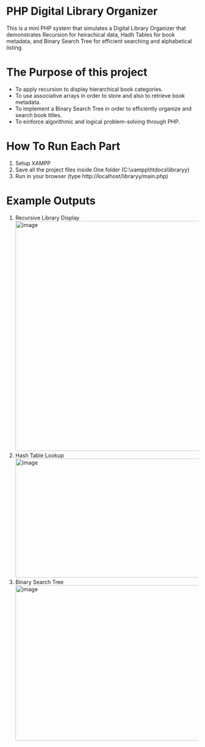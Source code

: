 # PHP Digital Library Organizer

This is a mini PHP system that simulates a Digital Library Organizer that demonstrates Recursion for heirachical data, Hadh Tables for book metadata, and Binary Search Tree for efficient searching and alphabetical listing.

# The Purpose of this project 
 - To apply recursion to display hierarchical book categories.
 - To use associative arrays in order to store and also to retrieve book metadata.
 - To implement a Binary Search Tree in order to efficiently organize and search book titles.
 - To einforce algorithmic and logical problem-solving through PHP.

# How To Run Each Part
 1. Setup XAMPP
 2. Save all the project files inside One folder (C:\xampp\htdocs\libraryy\)
 3. Run in your browser (type http://localhost/libraryy/main.php)


# Example Outputs

 1. Recursive Library Display
    <img width="823" height="603" alt="image" src="https://github.com/user-attachments/assets/41342301-3f67-475c-ad50-5cfb551e6373" />
 2. Hash Table Lookup
    <img width="829" height="312" alt="image" src="https://github.com/user-attachments/assets/3270e379-cb8e-4406-bebf-91a20e84d33e" />
 3. Binary Search Tree
    <img width="815" height="407" alt="image" src="https://github.com/user-attachments/assets/76825216-3ed3-4ece-b15c-e298b473c57b" />


